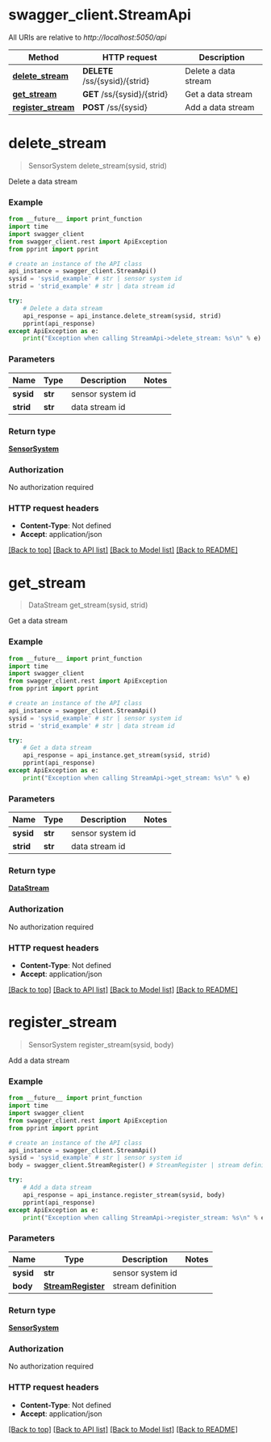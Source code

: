 # swagger_client.StreamApi

All URIs are relative to *http://localhost:5050/api*

Method | HTTP request | Description
------------- | ------------- | -------------
[**delete_stream**](StreamApi.md#delete_stream) | **DELETE** /ss/{sysid}/{strid} | Delete a data stream
[**get_stream**](StreamApi.md#get_stream) | **GET** /ss/{sysid}/{strid} | Get a data stream
[**register_stream**](StreamApi.md#register_stream) | **POST** /ss/{sysid} | Add a data stream


# **delete_stream**
> SensorSystem delete_stream(sysid, strid)

Delete a data stream



### Example 
```python
from __future__ import print_function
import time
import swagger_client
from swagger_client.rest import ApiException
from pprint import pprint

# create an instance of the API class
api_instance = swagger_client.StreamApi()
sysid = 'sysid_example' # str | sensor system id
strid = 'strid_example' # str | data stream id

try: 
    # Delete a data stream
    api_response = api_instance.delete_stream(sysid, strid)
    pprint(api_response)
except ApiException as e:
    print("Exception when calling StreamApi->delete_stream: %s\n" % e)
```

### Parameters

Name | Type | Description  | Notes
------------- | ------------- | ------------- | -------------
 **sysid** | **str**| sensor system id | 
 **strid** | **str**| data stream id | 

### Return type

[**SensorSystem**](SensorSystem.md)

### Authorization

No authorization required

### HTTP request headers

 - **Content-Type**: Not defined
 - **Accept**: application/json

[[Back to top]](#) [[Back to API list]](../README.md#documentation-for-api-endpoints) [[Back to Model list]](../README.md#documentation-for-models) [[Back to README]](../README.md)

# **get_stream**
> DataStream get_stream(sysid, strid)

Get a data stream



### Example 
```python
from __future__ import print_function
import time
import swagger_client
from swagger_client.rest import ApiException
from pprint import pprint

# create an instance of the API class
api_instance = swagger_client.StreamApi()
sysid = 'sysid_example' # str | sensor system id
strid = 'strid_example' # str | data stream id

try: 
    # Get a data stream
    api_response = api_instance.get_stream(sysid, strid)
    pprint(api_response)
except ApiException as e:
    print("Exception when calling StreamApi->get_stream: %s\n" % e)
```

### Parameters

Name | Type | Description  | Notes
------------- | ------------- | ------------- | -------------
 **sysid** | **str**| sensor system id | 
 **strid** | **str**| data stream id | 

### Return type

[**DataStream**](DataStream.md)

### Authorization

No authorization required

### HTTP request headers

 - **Content-Type**: Not defined
 - **Accept**: application/json

[[Back to top]](#) [[Back to API list]](../README.md#documentation-for-api-endpoints) [[Back to Model list]](../README.md#documentation-for-models) [[Back to README]](../README.md)

# **register_stream**
> SensorSystem register_stream(sysid, body)

Add a data stream



### Example 
```python
from __future__ import print_function
import time
import swagger_client
from swagger_client.rest import ApiException
from pprint import pprint

# create an instance of the API class
api_instance = swagger_client.StreamApi()
sysid = 'sysid_example' # str | sensor system id
body = swagger_client.StreamRegister() # StreamRegister | stream definition

try: 
    # Add a data stream
    api_response = api_instance.register_stream(sysid, body)
    pprint(api_response)
except ApiException as e:
    print("Exception when calling StreamApi->register_stream: %s\n" % e)
```

### Parameters

Name | Type | Description  | Notes
------------- | ------------- | ------------- | -------------
 **sysid** | **str**| sensor system id | 
 **body** | [**StreamRegister**](StreamRegister.md)| stream definition | 

### Return type

[**SensorSystem**](SensorSystem.md)

### Authorization

No authorization required

### HTTP request headers

 - **Content-Type**: Not defined
 - **Accept**: application/json

[[Back to top]](#) [[Back to API list]](../README.md#documentation-for-api-endpoints) [[Back to Model list]](../README.md#documentation-for-models) [[Back to README]](../README.md)

